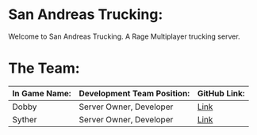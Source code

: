 # San Andreas Trucking: 

Welcome to San Andreas Trucking. A Rage Multiplayer trucking server.
# The Team: 

| In Game Name: 	| Development Team Position: 	| GitHub Link: 	|
|---------------	|----------------------------	|--------------	|
| Dobby         	| Server Owner, Developer    	| [Link](https://github.com/DobbysGamertag) |
| Syther        	| Server Owner, Developer    	| [Link](https://github.com/sixxt) |
